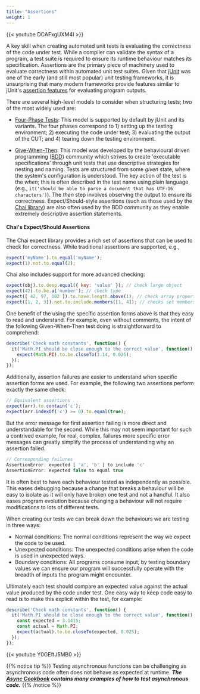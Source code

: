 ```yaml
---
title: "Assertions"
weight: 1
---
```



{{< youtube DCAFxgUXM4I >}}

A key skill when creating automated unit tests is evaluating the _correctness_ of the code under test. While a compiler can validate the syntax of a program, a test suite is required to ensure its runtime behaviour matches its specification. Assertions are the primary piece of machinery used to evaluate correctness within automated unit test suites. Given that [jUnit](http://junit.org/) was one of the early (and still most popular) unit testing frameworks, it is unsurprising that many modern frameworks provide features similar to jUnit's [assertion features](https://github.com/junit-team/junit4/wiki/Assertions) for evaluating program outputs.

There are several high-level models to consider when structuring tests; two of the most widely used are:

* [Four-Phase Tests](http://xunitpatterns.com/Four%20Phase%20Test.html): This model is supported by default by jUnit and its variants. The four phases correspond to 1) setting up the testing environment; 2) executing the code under test; 3) evaluating the output of the CUT; and 4) tearing down the testing environment.

<!--
* [Arrange, Act, Assert](http://xp123.com/articles/3a-arrange-act-assert/): This model focuses on creating small, highly descriptive, unit tests. While the model has similar steps to the above technique, 3A espouses small tests over large ones.
-->

* [Give-When-Then](https://github.com/cucumber/cucumber/wiki/Given-When-Then): This model was developed by the behavioural driven programming ([BDD](https://dannorth.net/introducing-bdd/)) community which strives to create 'executable specifications' through unit tests that use descriptive strategies for nesting and naming. Tests are structured from some _given_ state, where the system's configuration is understood. The key action of the test is the _when_; this is often described in the test name using plain language (e.g., ```it('should be able to parse a document that has UTF-16 characters')```). The _then_ step involves observing the output to ensure its correctness. Expect/Should-style assertions (such as those used by the [Chai library](http://chaijs.com/api/bdd/)) are also often used by the BDD community as they enable extremely descriptive assertion statements.


#### Chai's Expect/Should Assertions

The Chai expect library provides a rich set of assertions that can be used to check for correctness. While traditional assertions are supported, e.g.,

```javascript
expect('myName').to.equal('myName');
expect(1).not.to.equal(2);
```

Chai also includes support for more advanced checking:

```javascript
expect(obj).to.deep.equal({ key: 'value' }); // check large object
expect(42).to.be.a('number'); // check type
expect([ 42, 97, 102 ]).to.have.length.above(1); // check array properties
expect([1, 2, 3]).not.to.include.members([1, 4]); // checks set membership
```

One benefit of the using the specific assertion forms above is that they easy to read and understand. For example, even without comments, the intent of the following Given-When-Then test doing is straightforward to comprehend:

```javascript
describe('Check math constants', function() {
  it('Math.PI should be close enough to the correct value', function() {
    expect(Math.PI).to.be.closeTo(3.14, 0.025);
  });
});
```

Additionally, assertion failures are easier to understand when specific assertion forms are used. For example, the following two assertions perform exactly the same check:

```javascript
// Equivalent assertions
expect(arr).to.contain('c');
expect(arr.indexOf('c') >= 0).to.equal(true);
```

But the error message for first assertion failing is more direct and understandable for the second. While this may not seem important for such a contrived example, for real, complex, failures more specific error messages can greatly simplify the process of understanding why an assertion failed.

```javascript
// Corresponding failures
AssertionError: expected [ 'a', 'b' ] to include 'c'
AssertionError: expected false to equal true
```

<!--
TODO: show all the assertions for a simple function
TODO: how to write good assertions links
-->

It is often best to have each behaviour tested as independently as possible. This eases debugging because a change that breaks a behaviour will be easy to isolate as it will only have broken one test and not a handful. It also eases program evolution because changing a behaviour will not require modifications to lots of different tests.

When creating our tests we can break down the behaviours we are testing in three ways:

* Normal conditions: The normal conditions represent the way we expect the code to be used.
* Unexpected conditions: The unexpected conditions arise when the code is used in unexpected ways.
* Boundary conditions: All programs consume input; by testing boundary values we can ensure our program will successfully operate with the breadth of inputs the program might encounter.

Ultimately each test should compare an expected value against the actual value produced by the code under test. One easy way to keep code easy to read is to make this explicit within the test, for example:

```javascript
describe('Check math constants', function() {
  it('Math.PI should be close enough to the correct value', function() {
    const expected = 3.1415;
    const actual = Math.PI;
    expect(actual).to.be.closeTo(expected, 0.025);
  });
});
```

{{< youtube Y0GEftJ5MB0 >}}


[//]: # (#### Assertions and async)
{{% notice tip %}}
Testing asynchronous functions can be challenging as asynchronous code often does not behave as expected at runtime. ***The [Async Cookbook](https://github.com/ubccpsc/310/blob/main/resources/readings/cookbooks/async.md#testAsynchronous) contains many examples of how to test asynchronous code.***
{{% /notice %}}

<!--
#### Assertions and async

TODO: talk about handling async in test cases

// not declared as async, need to return the promise
before(() => {
    syncFunction();
    return asyncFunction().then(() => asyncFunction()); // both complete before queries
})

// declared async, can await
before(async () => {
    syncFunction();
    await asyncFunction(); // completes before next line
    await asyncFunction(); // completes before queries
})

// can return multiple w/ promise.all
before(() => {
    syncFunction();
    return Promise.all([
        asyncFunction(), // completes before queries (but maybe after next line)
        asyncFunction(), // completes before queries (but maybe before prev line)
    ]);
})

// can await multiple w/ promise.all
before(async () => {
    syncFunction();
    await Promise.all([
        asyncFunction(), // completes before queries (but maybe after next line)
        asyncFunction(), // completes before queries (but maybe before prev line)
    ]);
})
-->
